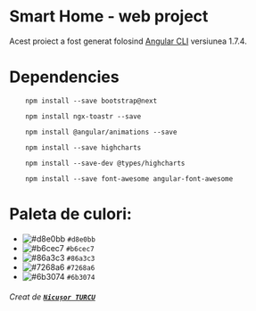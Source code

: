# Smart Home - web project

Acest proiect a fost generat folosind [Angular CLI](https://github.com/angular/angular-cli) versiunea 1.7.4.

# Dependencies

```console
    npm install --save bootstrap@next
```
```console
    npm install ngx-toastr --save
```
```console
    npm install @angular/animations --save
```
```console
	npm install --save highcharts
```
```console
	npm install --save-dev @types/highcharts
```
```console
	npm install --save font-awesome angular-font-awesome
```
	
# Paleta de culori:
- ![#d8e0bb](https://placehold.it/15/d8e0bb/000000?text=+) `#d8e0bb`
- ![#b6cec7](https://placehold.it/15/b6cec7/000000?text=+) `#b6cec7`
- ![#86a3c3](https://placehold.it/15/86a3c3/000000?text=+) `#86a3c3`
- ![#7268a6](https://placehold.it/15/7268a6/000000?text=+) `#7268a6`
- ![#6b3074](https://placehold.it/15/6b3074/000000?text=+) `#6b3074`

###### Creat de [_**`Nicușor TURCU`**_](https://github.com/turcunicusor "Github")
